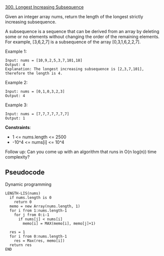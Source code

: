 [300. Longest Increasing Subsequence](https://leetcode.com/problems/longest-increasing-subsequence/)

Given an integer array nums, return the length of the longest strictly increasing subsequence.

A subsequence is a sequence that can be derived from an array by deleting some or no elements without changing the order of the remaining elements. For example, [3,6,2,7] is a subsequence of the array [0,3,1,6,2,2,7].

Example 1:

```
Input: nums = [10,9,2,5,3,7,101,18]
Output: 4
Explanation: The longest increasing subsequence is [2,3,7,101], therefore the length is 4.
```

Example 2:

```
Input: nums = [0,1,0,3,2,3]
Output: 4
```

Example 3:

```
Input: nums = [7,7,7,7,7,7,7]
Output: 1
```

**Constraints**:

-   1 <= nums.length <= 2500
-   -10^4 <= nums[i] <= 10^4

Follow up: Can you come up with an algorithm that runs in O(n log(n)) time complexity?

## Pseudocode

Dynamic programming

```
LENGTH-LIS(nums)
  if nums.length is 0
    return 0
  memo = new Array(nums.length, 1)
  for i from 1:nums.length-1
    for j from 0:i-1
      if nums[j] < nums[i]
        memo[i] = MAX(memo[i], memo[j]+1)

  res = 1
  for i from 0:nums.length-1
    res = Max(res, memo[i])
  return res
END
```
